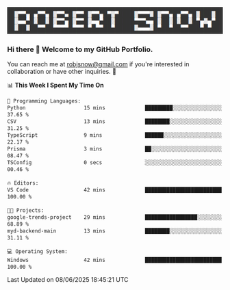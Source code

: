<img alt="myname" src="assets/name.png" />

### Hi there 👋 Welcome to my GitHub Portfolio.
You can reach me at robjsnow@gmail.com if you're interested in collaboration or have other inquiries.  :briefcase:



<!--START_SECTION:waka-->
📊 **This Week I Spent My Time On** 

```text
💬 Programming Languages: 
Python                   15 mins             █████████░░░░░░░░░░░░░░░░   37.65 % 
CSV                      13 mins             ████████░░░░░░░░░░░░░░░░░   31.25 % 
TypeScript               9 mins              ██████░░░░░░░░░░░░░░░░░░░   22.17 % 
Prisma                   3 mins              ██░░░░░░░░░░░░░░░░░░░░░░░   08.47 % 
TSConfig                 0 secs              ░░░░░░░░░░░░░░░░░░░░░░░░░   00.46 % 

🔥 Editors: 
VS Code                  42 mins             █████████████████████████   100.00 % 

🐱‍💻 Projects: 
google-trends-project    29 mins             █████████████████░░░░░░░░   68.89 % 
myd-backend-main         13 mins             ████████░░░░░░░░░░░░░░░░░   31.11 % 

💻 Operating System: 
Windows                  42 mins             █████████████████████████   100.00 % 
```


 Last Updated on 08/06/2025 18:45:21 UTC
<!--END_SECTION:waka-->

<!--
**robjsnow/robjsnow** is a ✨ _special_ ✨ repository because its `README.md` (this file) appears on your GitHub profile.

Here are some ideas to get you started:

- 🔭 I’m currently working on ...
- 🌱 I’m currently learning ...
- 👯 I’m looking to collaborate on ...
- 🤔 I’m looking for help with ...
- 💬 Ask me about ...
- 📫 How to reach me: ...
- 😄 Pronouns: ...
- ⚡ Fun fact: ...
-->

